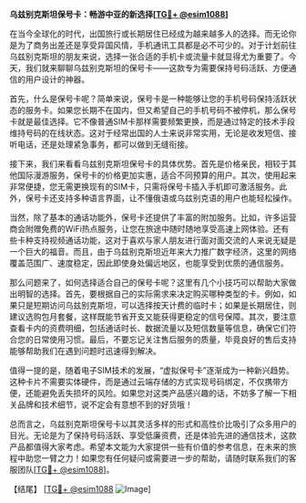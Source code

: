 **乌兹别克斯坦保号卡：畅游中亚的新选择[[TG💪+ @esim1088](https://t.me/s/esim1088)]**

在当今全球化的时代，出国旅行或长期居住已经成为越来越多人的选择。而无论你是为了商务出差还是享受异国风情，手机通讯工具都是必不可少的。对于计划前往乌兹别克斯坦的朋友来说，选择一张合适的手机卡或流量卡就显得尤为重要了。今天，我们就来聊聊乌兹别克斯坦的保号卡——这款专为需要保持号码活跃、方便通信的用户设计的神器。

首先，什么是保号卡呢？简单来说，保号卡是一种能够让您的手机号码保持活跃状态的服务卡。如果您长期不在国内，但又希望自己的手机号码不被停机，那么保号卡就是最佳选择。它不像普通SIM卡那样需要频繁更换，而是通过特定的技术手段维持号码的在线状态。这对于经常出国的人士来说非常实用，无论是收发短信、接听电话，还是处理紧急事务，都可以做到无缝衔接。

接下来，我们来看看乌兹别克斯坦保号卡的具体优势。首先是价格亲民，相较于其他国际漫游服务，保号卡的价格更加实惠，适合不同预算的用户。其次，使用起来非常便捷，您无需更换现有的SIM卡，只需将保号卡插入手机即可激活服务。此外，保号卡还支持多种语言界面，让不懂俄语或乌兹别克语的用户也能轻松操作。

当然，除了基本的通话功能外，保号卡还提供了丰富的附加服务。比如，许多运营商会附赠免费的WiFi热点服务，让您在旅途中随时随地享受高速上网体验。还有些卡种支持视频通话功能，这对于喜欢与家人朋友进行面对面交流的人来说无疑是一个巨大的福音。而且，由于乌兹别克斯坦近年来大力推广数字经济，这里的网络覆盖范围广、速度稳定，因此即使身处偏远地区，也能享受到优质的通信服务。

那么问题来了，如何选择适合自己的保号卡呢？这里有几个小技巧可以帮助大家做出明智的选择。首先，要根据自己的实际需求来决定购买哪种类型的卡。例如，如果只是短期访问乌兹别克斯坦，可以选择按天计费的临时卡；如果是长期居住，则建议选购包月套餐，这样既能节省开支又能获得更稳定的信号保障。其次，要注意查看卡内的资费明细，包括通话时长、数据流量以及短信数量等信息，确保它们符合您的日常使用习惯。最后，不要忘记关注售后服务的质量，毕竟良好的售后支持能够帮助我们在遇到问题时迅速得到解决。

值得一提的是，随着电子SIM技术的发展，“虚拟保号卡”逐渐成为一种新兴趋势。这种卡片不需要实体硬件，而是通过云端存储的方式实现号码绑定，不仅携带方便，还能避免丢失损坏的风险。如果您对这类产品感兴趣的话，不妨多了解一下相关品牌和技术细节，说不定会有意想不到的好货哦！

总而言之，乌兹别克斯坦保号卡以其灵活多样的形式和高性价比吸引了众多用户的目光。无论是为了保持号码活跃、享受低廉资费，还是体验先进的通信技术，这款产品都值得大家考虑。希望本文能为大家提供一些有价值的参考信息，在未来的旅程中助您一臂之力！如果您有任何疑问或需要进一步的帮助，请随时联系我们的客服团队[[TG💪+ @esim1088](https://t.me/s/esim1088)]。

【结尾】
[[TG💪+ @esim1088](https://t.me/s/esim1088) ![Image](https://i.postimg.cc/4NQfJmqS/Snipaste-2025-05-13-00-14-12.png)]